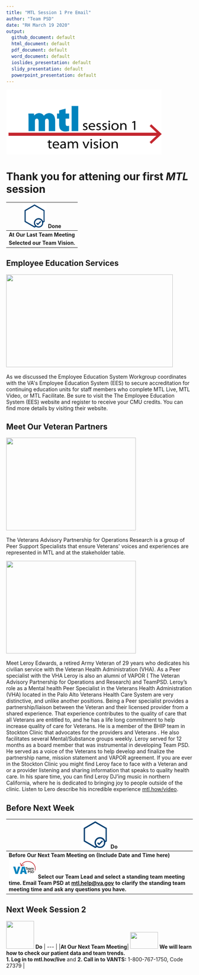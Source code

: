 ```yaml
---
title: "MTL Session 1 Pre Email"
author: "Team PSD"
date: "RH March 19 2020"
output: 
  github_document: default
  html_document: default
  pdf_document: default
  word_document: default
  ioslides_presentation: default
  slidy_presentation: default
  powerpoint_presentation: default
---
```


<!-- MTL Logo, HTML img tag -->
[<img src = "https://github.com/lzim/teampsd/blob/master/resources/title_slides/mtl_s01_teamvision_title.png"
     height = "175" width = "420">](https://github.com/lzim/mtl/blob/master/blue/session01/s01_learner/mtl_session01_see.md)

# Thank you for attening our first *MTL* session

<!-- Do/Done Tables -->
| <img src = "https://raw.githubusercontent.com/lzim/teampsd/master/resources/icons/done.png" height = "65" width = "65"> **Done** | 
| --- |
|**At Our Last Team Meeting**|
|**Selected our Team Vision.** 


## Employee Education Services 

<img src="https://forio.com/app/va/va-psd-team/DynamicData/Admin/What%20We%20Do/team_psd_ees.png" height="250" width="450"> 

As we discussed the Employee Education System Workgroup coordinates with the VA's Employee Education System (EES) to secure accreditation for continuing education units for staff members who complete MTL Live, MTL Video, or MTL Facilitate.  Be sure to visit the The Employee Education System (EES) website and register to receive your CMU credits. You can find more details by visiting their website. 

## Meet Our Veteran Partners

<img src="https://forio.com/app/va/va-psd-team/DynamicData/Admin/What%20We%20Do/team_psd_vapor.png" height="250" width="350"> 


The Veterans Advisory Partnership for Operations Research is a group of Peer Support Specialists that ensure Veterans' voices and experiences are represented in MTL and at the stakeholder table.

[<img src="https://github.com/lzim/teampsd/blob/rita_2020_03_19_email_template_issue_1176/mtl_facilitate_workgroup/pre_post_emails/edwards_vapor.jpg" height="250" width="350">](https://youtu.be/v__ajZngWNA)

Meet Leroy Edwards, a retired Army Veteran of 29 years who dedicates his civilian service with the Veteran Health Administration (VHA). As a Peer specialist with the VHA Leroy is also an alumni of VAPOR ( The Veteran Advisory Partnership for Operations and Research) and TeamPSD. Leroy’s role as a Mental health Peer Specialist in the Veterans Health Administration (VHA) located in the Palo Alto Veterans Health Care System are very distinctive, and unlike another positions. Being a Peer specialist provides a partnership/liaison between the Veteran and their licensed provider from a shared experience. That experience contributes to the quality of care that all Veterans are entitled to, and he has a life long commitment to help increase quality of care for Veterans. He is a member of the BHIP team in Stockton Clinic that advocates for the providers and Veterans . He also facilitates several Mental/Substance groups weekly. Leroy served for 12 months as a board member that was instrumental in developing Team PSD. He served as a voice of the Veterans to help develop and finalize the partnership name, mission statement and VAPOR agreement. If you are ever in the Stockton Clinic you might find Leroy face to face with a Veteran and or a provider listening and sharing information that speaks to quality health care. In his spare time, you can find Leroy DJ’ing music in northern California, where he is dedicated to bringing joy to people outside of the clinic. Listen to Lero describe his incredible experience [mtl.how/video](https://youtu.be/v__ajZngWNA).

## Before Next Week

<img src = "https://raw.githubusercontent.com/lzim/teampsd/master/resources/icons/done.png" height = "75" width = "75"> **Do** |
| --- |
|**Before Our Next Team Meeting on (Include Date and Time here)**| 
|[<img src = "https://raw.githubusercontent.com/lzim/teampsd/master/resources/logos/va_team_psd_logo_sq_sm.png" height = "50" width = "75">](mailto:mtl.help@va.gov) **Select our Team Lead and select a standing team meeting time. Email Team PSD at mtl.help@va.gov to clarify the standing team meeting time and ask any questions you have.**  |


## Next Week Session 2


[<img src = "https://raw.githubusercontent.com/lzim/teampsd/hexagon_icons/np_synchronize_778914_003F72.png" height = "75" width = "75">](https://github.com/lzim/mtl/blob/master/session01/s01_learner/mtl_session01_see.md) **Do**
| --- |
|**At Our Next Team Meeting**|
[<img src = "https://github.com/lzim/teampsd/blob/master/resources/logos/mtl_how_live_sm.png" height = "45" width = "75">](http://mtl.how/live) **We will learn how to check our patient data and team trends.**  
**1. Log in to mtl.how/live** and **2. Call in to VANTS:** 1-800-767-1750, Code 27379 |

